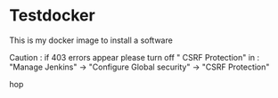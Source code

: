 # Testdocker

This is my docker image to install a software 

Caution : if 403 errors appear please turn off "	CSRF Protection" in :
"Manage Jenkins" -> "Configure Global security" -> "CSRF Protection"

hop
